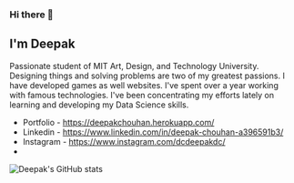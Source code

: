### Hi there 👋

## I'm Deepak

Passionate student of MIT Art, Design, and Technology University. Designing things and solving problems are two of my greatest passions. I have developed games as well websites. I've spent over a year working with famous technologies. I've been concentrating my efforts lately on learning and developing my Data Science skills.

- Portfolio - https://deepakchouhan.herokuapp.com/
- Linkedin - https://www.linkedin.com/in/deepak-chouhan-a396591b3/
- Instagram - https://www.instagram.com/dcdeepakdc/
- 
![Deepak's GitHub stats](https://github-readme-stats.vercel.app/api?username=deepak-chouhan&show_icons=true&theme=radical)


